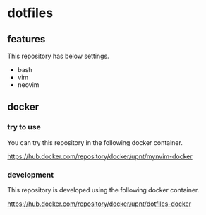 # dotfiles
## features
This repository has below settings.
- bash
- vim
- neovim

## docker
### try to use
You can try this repository in the following docker container.

https://hub.docker.com/repository/docker/upnt/mynvim-docker

### development
This repository is developed using the following docker container.

https://hub.docker.com/repository/docker/upnt/dotfiles-docker
